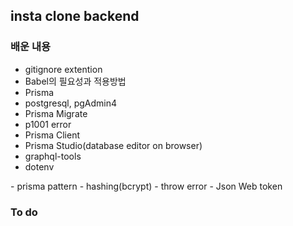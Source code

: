 ## insta clone backend

### 배운 내용

- gitignore extention
- Babel의 필요성과 적용방법
- Prisma
- postgresql, pgAdmin4
- Prisma Migrate
- p1001 error
- Prisma Client
- Prisma Studio(database editor on browser)
- graphql-tools
- dotenv
</hr>
- prisma pattern
- hashing(bcrypt)
- throw error
- Json Web token

### To do
